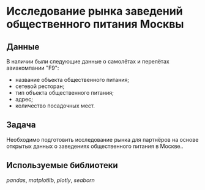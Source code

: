 # Исследование рынка заведений общественного питания Москвы


## Данные

В наличии были следующие данные о самолётах и перелётах авиакомпании "F9":
- название объекта общественного питания;
- сетевой ресторан;
- тип объекта общественного питания;
- адрес;
- количество посадочных мест.

## Задача

Необходимо подготовить исследование рынка для партнёров на основе открытых данных о заведениях общественного питания в Москве..

## Используемые библиотеки
*pandas*, *matplotlib*, *plotly*, *seaborn*

